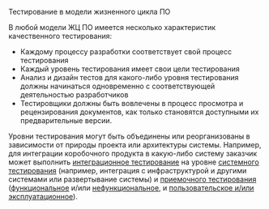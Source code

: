 Тестирование в модели жизненного цикла  ПО

В любой модели ЖЦ ПО имеется несколько характеристик качественного
тестирования:
- Каждому процессу разработки соответствует свой процесс тестирования
- Каждый уровень тестирования имеет свои цели тестирования
- Анализ и дизайн тестов для какого-либо уровня тестирования должны начинаться одновременно с соответствующей деятельностью разработчиков
- Тестировщики должны быть вовлечены в процесс просмотра и рецензирования документов, как только становятся доступными их предварительные версии.

Уровни тестирования могут быть объединены или реорганизованы в зависимости от природы проекта или архитектуры системы. Например, для интеграции коробочного продукта в какую-либо систему заказчик может выполнить [интеграционное тестирование](<../Определения/Интеграционное тестирование.md>) на уровне [системного тестирования](<../Определения/Системное тестирование.md>) (например, интеграция с инфраструктурой и другими системами или развертывание системы) и [приемочного тестирования](<../Определения/Приемочное тестирование.md>) ([функциональное](<../Определения/Функциональное тестирование.md>) и/или [нефункциональное](<../Определения/Нефункциональное тестирование.md>), и [пользовательское и/или эксплуатационное](<../Уровни тестирования/5-Приемочное тестирование.md#Типичные-виды-приемочного-тестирования>)).
